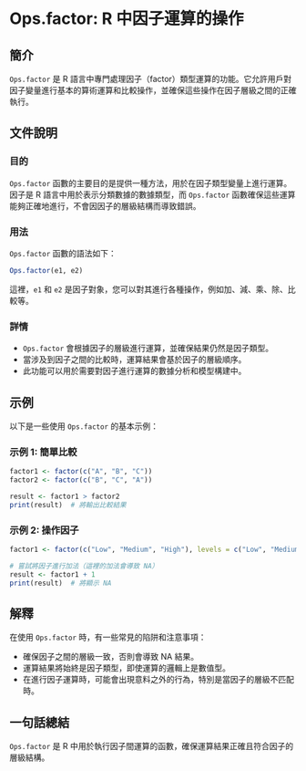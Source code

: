 <!--
Meta Description: # Ops.factor: R 中因子運算的操作 ## 簡介 `Ops.factor` 是 R 語言中專門處理因子（factor）類型運算的功能。它允許用戶對因子變量進行基本的算術運算和比較操作，並確保這些操作在因子層級之間的正確執行。 ## 文件說明 ### 目的 `Ops.factor` 函數的...
Meta Keywords: factor, ops, factor1, result, factor2
-->

# Ops.factor: R 中因子運算的操作

## 簡介
`Ops.factor` 是 R 語言中專門處理因子（factor）類型運算的功能。它允許用戶對因子變量進行基本的算術運算和比較操作，並確保這些操作在因子層級之間的正確執行。

## 文件說明
### 目的
`Ops.factor` 函數的主要目的是提供一種方法，用於在因子類型變量上進行運算。因子是 R 語言中用於表示分類數據的數據類型，而 `Ops.factor` 函數確保這些運算能夠正確地進行，不會因因子的層級結構而導致錯誤。

### 用法
`Ops.factor` 函數的語法如下：
```R
Ops.factor(e1, e2)
```
這裡，`e1` 和 `e2` 是因子對象，您可以對其進行各種操作，例如加、減、乘、除、比較等。

### 詳情
- `Ops.factor` 會根據因子的層級進行運算，並確保結果仍然是因子類型。
- 當涉及到因子之間的比較時，運算結果會基於因子的層級順序。
- 此功能可以用於需要對因子進行運算的數據分析和模型構建中。

## 示例
以下是一些使用 `Ops.factor` 的基本示例：

### 示例 1: 簡單比較
```R
factor1 <- factor(c("A", "B", "C"))
factor2 <- factor(c("B", "C", "A"))

result <- factor1 > factor2
print(result)  # 將輸出比較結果
```

### 示例 2: 操作因子
```R
factor1 <- factor(c("Low", "Medium", "High"), levels = c("Low", "Medium", "High"))

# 嘗試將因子進行加法（這裡的加法會導致 NA）
result <- factor1 + 1
print(result)  # 將顯示 NA
```

## 解釋
在使用 `Ops.factor` 時，有一些常見的陷阱和注意事項：
- 確保因子之間的層級一致，否則會導致 NA 結果。
- 運算結果將始終是因子類型，即使運算的邏輯上是數值型。
- 在進行因子運算時，可能會出現意料之外的行為，特別是當因子的層級不匹配時。

## 一句話總結
`Ops.factor` 是 R 中用於執行因子間運算的函數，確保運算結果正確且符合因子的層級結構。